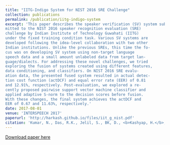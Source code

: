 ```yaml
---
title: "IITG-Indigo System for NIST 2016 SRE Challenge"
collection: publications
permalink: /publication/iitg-indigo-system
excerpt: 'This paper describes the speaker verification (SV) system sub-
mitted to the NIST 2016 speaker recognition evaluation (SRE)
challenge by Indian Institute of Technology Guwahati (IITG)
under the fixed training condition task. Various SV systems are
developed following the idea-level collaboration with two other
Indian institutions. Unlike the previous SREs, this time the fo-
cus was on developing SV system using non-target language
speech data and a small amount unlabeled data from target lan-
guage/dialects. For addressing these novel challenges, we tried
exploring the fusion of systems created using different features,
data conditioning, and classifiers. On NIST 2016 SRE evalu-
ation data, the presented fused system resulted in actual detec-
tion cost function (actDCF) and equal error rate (EER) of 0.81
and 12.91%, respectively. Post-evaluation, we explored a re-
cently proposed pairwise support vector machine classifier and
applied adaptive S-norm to the decision scores before fusion.
With these changes, the final system achieves the actDCF and
EER of 0.67 and 11.63%, respectively.'
date: 2017-08-01
venue: 'INTERSPEECH 2017'
paperurl: 'http://harkash.github.io/files/iit_g_nist.pdf'
citation: 'Kumar, N., Das, R.K., Jelil, S., BK, D., <b>Kashyap, H.</b>, Murty, K.S.R., Ganapathy, S., Sinha, R. and Prasanna, S.M., 2017. IITG-Indigo System for NIST 2016 SRE Challenge. Proc. Interspeech 2017, pp.2859-2863.'
---
```


[Download paper here](paperurl: 'http://harkash.github.io/files/iit_g_nist.pdf')